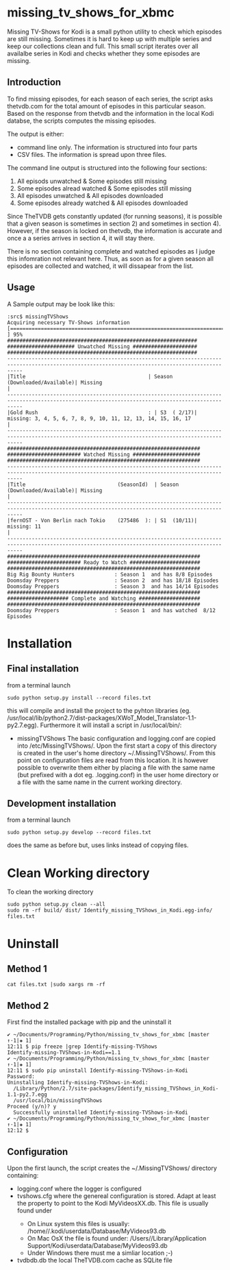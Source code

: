 # missing_tv_shows_for_xbmc


Missing TV-Shows for Kodi is a small python utility to check which episodes are still missing. Sometimes it is hard to keep up with multiple series and keep our collections clean and full. This small script iterates over all availalbe series in Kodi and checks whether they some episodes are missing.


## Introduction

To find missing episodes, for each season of each series, the script asks thetvdb.com for the total amount of episodes in this particular season. Based on the response from thetvdb and the information in the local Kodi databse, the scripts computes the missing episodes.

The output is either:
* command line only. The information is structured into four parts
* CSV files. The information is spread upon three files.

The command line output is structured into the following four sections:

1. All episods unwatched & Some episodes still missing
2. Some episodes alread watched & Some episodes still missing
3. All episodes unwatched & All episodes downloaded
4. Some episodes already watched & All episodes downloaded

Since TheTVDB gets constantly updated (for running seasons), it is possible that a given season is sometimes in section 2) and sometimes in section 4). However, if the season is locked on thetvdb, the information is accurate and once a a series arrives in section 4, it will stay there.

There is no section containing complete and watched episodes as I judge this infomration not relevant here. Thus, as soon as for a given season all episodes are collected and watched, it will dissapear from the list.


## Usage

A Sample output may be look like this:
```
:src$ missingTVShows
Acquiring necessary TV-Shows information
[===============================================================================================     ] 95%
##############################################################
###################### Unwatched Missing #####################
##############################################################
-------------------------------------------------------------------------------------------------------------------------------------------------
|Title                                        | Season (Downloaded/Available)| Missing                                                                   |
-------------------------------------------------------------------------------------------------------------------------------------------------
|Gold Rush                                    : | S3  ( 2/17)| missing: 3, 4, 5, 6, 7, 8, 9, 10, 11, 12, 13, 14, 15, 16, 17                        |
-------------------------------------------------------------------------------------------------------------------------------------------------
###############################################################
######################## Watched Missing ######################
###############################################################
-------------------------------------------------------------------------------------------------------------------------------------------------
|Title                              (SeasonId)  | Season (Downloaded/Available)| Missing                                                                   |
-------------------------------------------------------------------------------------------------------------------------------------------------
|fernOST - Von Berlin nach Tokio    (275486  ): | S1  (10/11)| missing: 11                                                                        |
-------------------------------------------------------------------------------------------------------------------------------------------------
###############################################################
######################## Ready to Watch #######################
###############################################################
Big Rig Bounty Hunters             : Season 1  and has 8/8 Episodes
Doomsday Preppers                  : Season 2  and has 18/18 Episodes
Doomsday Preppers                  : Season 3  and has 14/14 Episodes
###############################################################
#################### Complete and Watching ####################
###############################################################
Doomsday Preppers                  : Season 1  and has watched  8/12 Episodes

```

# Installation

## Final installation

from a terminal launch
```
sudo python setup.py install --record files.txt
```
this will compile and install the project to the pyhton libraries (eg. /usr/local/lib/python2.7/dist-packages/XWoT_Model_Translator-1.1-py2.7.egg). Furthermore it will install a script in /usr/local/bin/:
* missingTVShows
The basic configuration and logging.conf are copied into /etc/MissingTVShows/. Upon the first start a copy of this directory is created in the user's home directory ~/.MissingTVShows/. From this point on configuration files are read from this location. It is however possible to overwrite them either by placing a file with the same name (but prefixed with a dot eg. .logging.conf) in the user home directory or a file with the same name in the current working directory.

## Development installation

from a terminal launch
```
sudo python setup.py develop --record files.txt
```
does the same as before but, uses links instead of copying files.

# Clean Working directory

To clean the working directory
```
sudo python setup.py clean --all
sudo rm -rf build/ dist/ Identify_missing_TVShows_in_Kodi.egg-info/ files.txt
```

# Uninstall

## Method 1
```
cat files.txt |sudo xargs rm -rf
```
## Method 2

First find the installed package with pip and the uninstall it
```
✔ ~/Documents/Programming/Python/missing_tv_shows_for_xbmc [master ↑·1|✚ 1]
12:11 $ pip freeze |grep Identify-missing-TVShows
Identify-missing-TVShows-in-Kodi==1.1
✔ ~/Documents/Programming/Python/missing_tv_shows_for_xbmc [master ↑·1|✚ 1]
12:11 $ sudo pip uninstall Identify-missing-TVShows-in-Kodi
Password:
Uninstalling Identify-missing-TVShows-in-Kodi:
  /Library/Python/2.7/site-packages/Identify_missing_TVShows_in_Kodi-1.1-py2.7.egg
  /usr/local/bin/missingTVShows
Proceed (y/n)? y
  Successfully uninstalled Identify-missing-TVShows-in-Kodi
✔ ~/Documents/Programming/Python/missing_tv_shows_for_xbmc [master ↑·1|✚ 1]
12:12 $
```

## Configuration

Upon the first launch, the script creates the ~/.MissingTVShows/ directory containing:
* logging.conf where the logger is configured
* tvshows.cfg where the genereal configuration is stored. Adapt at least the <db> property to point to the Kodi MyVideosXX.db. This file is usually found under
    * On Linux system this files is usually: /home/<username>/.kodi/userdata/Database/MyVideos93.db
    * On Mac OsX the file is found under: /Users/<username>/Library/Application Support/Kodi/userdata/Database/MyVideos93.db
    * Under Windows there must me a simliar location ;-)
* tvdbdb.db the local TheTVDB.com cache as SQLite file

